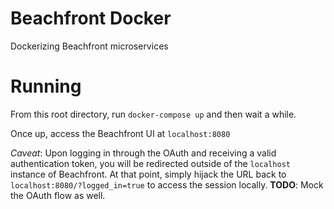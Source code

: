 # Beachfront Docker

Dockerizing Beachfront microservices

# Running

From this root directory, run `docker-compose up` and then wait a while.

Once up, access the Beachfront UI at `localhost:8080`

_Caveat_: Upon logging in through the OAuth and receiving a valid authentication token, you will be redirected outside of the `localhost` instance of Beachfront. At that point, simply hijack the URL back to `localhost:8080/?logged_in=true` to access the session locally. __TODO__: Mock the OAuth flow as well. 